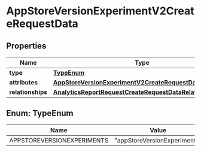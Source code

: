 

# AppStoreVersionExperimentV2CreateRequestData


## Properties

| Name | Type | Description | Notes |
|------------ | ------------- | ------------- | -------------|
|**type** | [**TypeEnum**](#TypeEnum) |  |  |
|**attributes** | [**AppStoreVersionExperimentV2CreateRequestDataAttributes**](AppStoreVersionExperimentV2CreateRequestDataAttributes.md) |  |  |
|**relationships** | [**AnalyticsReportRequestCreateRequestDataRelationships**](AnalyticsReportRequestCreateRequestDataRelationships.md) |  |  |



## Enum: TypeEnum

| Name | Value |
|---- | -----|
| APPSTOREVERSIONEXPERIMENTS | &quot;appStoreVersionExperiments&quot; |



